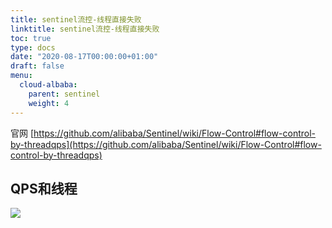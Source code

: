 ```yaml
---
title: sentinel流控-线程直接失败
linktitle: sentinel流控-线程直接失败
toc: true
type: docs
date: "2020-08-17T00:00:00+01:00"
draft: false
menu:
  cloud-albaba:
    parent: sentinel
    weight: 4
---
```


官网 [https://github.com/alibaba/Sentinel/wiki/Flow-Control#flow-control-by-threadqps](https://github.com/alibaba/Sentinel/wiki/Flow-Control#flow-control-by-threadqps)

## QPS和线程

![](/img/cloudAlibaba/10.jpg)  


